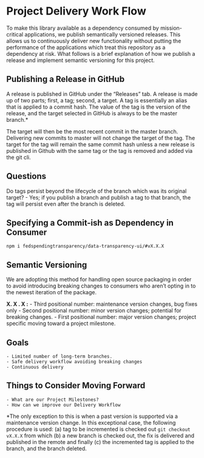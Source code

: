 # Project Delivery Work Flow
To make this library available as a dependency consumed by mission-critical applications, we publish semantically versioned releases. This allows us to continuously deliver new functionality without putting the performance of the applications which treat this repository as a dependency at risk. What follows is a brief explanation of how we publish a release and implement semantic versioning for this project.

## Publishing a Release in GitHub
A release is published in GitHub under the “Releases” tab.  A release is made up of two parts; first, a tag; second, a target. A tag is essentially an alias that is applied to a commit hash. The value of the tag is the version of the release, and the target selected in GitHub is always to be the master branch.*

The target will then be the most recent commit in the master branch. Delivering new commits to master will not change the target of the tag. The target for the tag will remain the same commit hash unless a new release is published in Github with the same tag or the tag is removed and added via the git cli.

## Questions
Do tags persist beyond the lifecycle of the branch which was its original target?
	- Yes; if you publish a branch and publish a tag to that branch,  the tag will persist even after the branch is deleted.

## Specifying a Commit-ish as Dependency in Consumer 
`npm i fedspendingtransparency/data-transparency-ui/#vX.X.X` 

## Semantic Versioning
We are adopting this method for handling open source packaging in order to avoid introducing breaking changes to consumers who aren’t opting in to the newest iteration of the package.

**X. X . X :** 
	- Third positional number: maintenance version changes, bug fixes only
	- Second positional number: minor version changes; potential for breaking changes.
	- First positional number: major version changes; project specific moving toward a project milestone.

## Goals
	- Limited number of long-term branches.
	- Safe delivery workflow avoiding breaking changes
	- Continuous delivery

## Things to Consider Moving Forward
	- What are our Project Milestones?
	- How can we improve our Delivery Workflow

*The only exception to this is when a past version is supported via a maintenance version change. In this exceptional case, the following procedure is used: (a) tag to be incremented is checked out  `git checkout vX.X.X` from which (b) a new branch is checked out, the fix is delivered and published in the remote and finally (c) the incremented tag is applied to the branch, and the branch deleted.